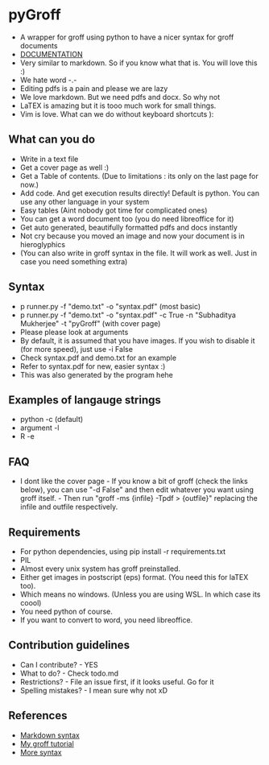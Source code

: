 # pyGroff

- A wrapper for groff using python to have a nicer syntax for groff documents
- [DOCUMENTATION](https://subhadityamukherjee.github.io/pyGroff/)
- Very similar to markdown. So if you know what that is. You will love this :)
- We hate word -.-
- Editing pdfs is a pain and please we are lazy
- We love markdown. But we need pdfs and docx. So why not 
- LaTEX is amazing but it is tooo much work for small things.
- Vim is love. What can we do without keyboard shortcuts ):

## What can you do
- Write in a text file
- Get a cover page as well :)
- Get a Table of contents. (Due to limitations : its only on the last page for now.)
- Add code. And get execution results directly! Default is python. You can use any other language in your system
- Easy tables (Aint nobody got time for complicated ones)
- You can get a word document too (you do need libreoffice for it)
- Get auto generated, beautifully formatted pdfs and docs instantly
- Not cry because you moved an image and now your document is in hieroglyphics
- (You can also write in groff syntax in the file. It will work as well. Just in case you need something extra)


## Syntax
- p runner.py -f "demo.txt" -o "syntax.pdf"  (most basic)
- p runner.py -f "demo.txt" -o "syntax.pdf" -c True -n "Subhaditya Mukherjee" -t "pyGroff" (with cover page)
- Please please look at arguments
- By default, it is assumed that you have images. If you wish to disable it (for more speed), just use -i False
- Check syntax.pdf and demo.txt for an example
- Refer to syntax.pdf for new, easier syntax :)
- This was also generated by the program hehe

## Examples of langauge strings
- python -c (default)
- argument -l
- R -e

## FAQ
- I dont like the cover page
        - If you know a bit of groff (check the links below), you can use "-d False" and then edit whatever you want using groff itself.
        - Then run "groff -ms {infile} -Tpdf > {outfile}" replacing the infile and outfile respectively.

## Requirements
- For python dependencies, using pip install -r requirements.txt
- PIL
- Almost every unix system has groff preinstalled.
- Either get images in postscript (eps) format. (You need this for laTEX too). 
- Which means no windows. (Unless you are using WSL. In which case its coool)
- You need python of course.
- If you want to convert to word, you need libreoffice.

## Contribution guidelines
- Can I contribute?
        - YES
- What to do?
        - Check todo.md
- Restrictions?
        - File an issue first, if it looks useful. Go for it
- Spelling mistakes?
        - I mean sure why not xD

## References
- [Markdown syntax](https://www.markdownguide.org/basic-syntax/)
- [My groff tutorial](https://github.com/SubhadityaMukherjee/groffTutorial)
- [More syntax](https://opensource.com/article/18/2/how-format-academic-papers-linux-groff-me)

